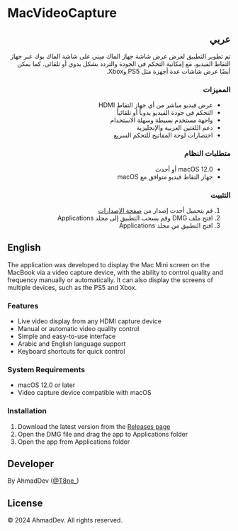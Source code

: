 # MacVideoCapture

<div dir="rtl">

## عربي
تم تطوير التطبيق لغرض عرض شاشة جهاز الماك ميني على شاشة الماك بوك عبر جهاز التقاط الفيديو، مع إمكانية التحكم في الجودة والتردد بشكل يدوي أو تلقائي.
كما يمكن أيضًا عرض شاشات عدة أجهزة مثل PS5 وXbox.

### المميزات
- عرض فيديو مباشر من أي جهاز التقاط HDMI
- التحكم في جودة الفيديو يدوياً أو تلقائياً
- واجهة مستخدم بسيطة وسهلة الاستخدام
- دعم اللغتين العربية والإنجليزية
- اختصارات لوحة المفاتيح للتحكم السريع

### متطلبات النظام
- macOS 12.0 أو أحدث
- جهاز التقاط فيديو متوافق مع macOS

### التثبيت
1. قم بتحميل أحدث إصدار من [صفحة الإصدارات](../../releases)
2. افتح ملف DMG وقم بسحب التطبيق إلى مجلد Applications
3. افتح التطبيق من مجلد Applications

</div>

## English

The application was developed to display the Mac Mini screen on the MacBook via a video capture device, with the ability to control quality and frequency manually or automatically.
It can also display the screens of multiple devices, such as the PS5 and Xbox.

### Features
- Live video display from any HDMI capture device
- Manual or automatic video quality control
- Simple and easy-to-use interface
- Arabic and English language support
- Keyboard shortcuts for quick control

### System Requirements
- macOS 12.0 or later
- Video capture device compatible with macOS

### Installation
1. Download the latest version from the [Releases page](../../releases)
2. Open the DMG file and drag the app to Applications folder
3. Open the app from Applications folder

## Developer
By AhmadDev ([@T8ne_](https://twitter.com/T8ne_))

## License
© 2024 AhmadDev. All rights reserved.
